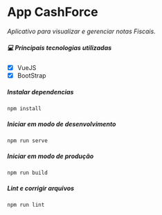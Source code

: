 # App CashForce

*Aplicativo para visualizar e gerenciar notas Fiscais.*


#####  💻 Principais tecnologias utilizadas

- [x] VueJS
- [x] BootStrap

##### Instalar dependencias
```
npm install
```

##### Iniciar em modo de desenvolvimento
```
npm run serve
```

##### Iniciar em modo de produção
```
npm run build
```

##### Lint e corrigir arquivos
```
npm run lint
```
